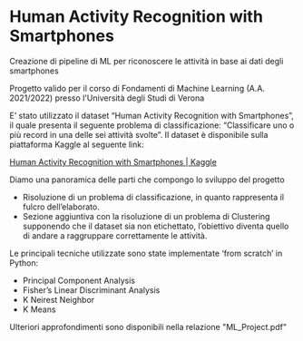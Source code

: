 # Human Activity Recognition with Smartphones
Creazione di pipeline di ML per riconoscere le attività in base ai dati degli smartphones

Progetto valido per il corso di Fondamenti di Machine Learning (A.A. 2021/2022) presso l'Università degli Studi di Verona

E’ stato utilizzato il dataset “Human Activity Recognition with Smartphones”, il quale presenta il seguente 
problema di classificazione: “Classificare uno o più record in una delle sei attività svolte”. Il dataset è 
disponibile sulla piattaforma Kaggle al seguente link: 

[Human Activity Recognition with Smartphones | Kaggle
](https://www.kaggle.com/datasets/uciml/human-activity-recognition-with-smartphones)

Diamo una panoramica delle parti che compongo lo sviluppo del progetto 
- Risoluzione di un problema di classificazione, in quanto rappresenta il fulcro dell’elaborato.
- Sezione aggiuntiva con la risoluzione di un problema di Clustering supponendo che il dataset sia non 
etichettato, l’obiettivo diventa quello di andare a raggruppare correttamente le attività.

Le principali tecniche utilizzate sono state implementate ‘from scratch’ in Python:
- Principal Component Analysis
- Fisher’s Linear Discriminant Analysis
- K Neirest Neighbor
- K Means

Ulteriori approfondimenti sono disponibili nella relazione "ML_Project.pdf"
